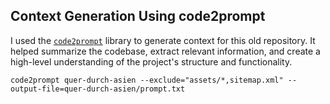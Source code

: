 ## Context Generation Using code2prompt

I used the [`code2prompt`](https://github.com/agenty-co/code2prompt) library to generate context for this old repository. It helped summarize the codebase, extract relevant information, and create a high-level understanding of the project's structure and functionality.

```
code2prompt quer-durch-asien --exclude="assets/*,sitemap.xml" --output-file=quer-durch-asien/prompt.txt
```